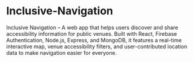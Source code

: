 # Inclusive-Navigation
Inclusive Navigation – A web app that helps users discover and share accessibility information for public venues. Built with React, Firebase Authentication, Node.js, Express, and MongoDB, it features a real-time interactive map, venue accessibility filters, and user-contributed location data to make navigation easier for everyone.
